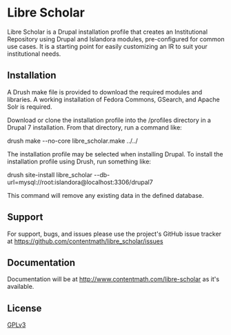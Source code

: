 # Libre Scholar

Libre Scholar is a Drupal installation profile that creates an Institutional Repository using Drupal and Islandora modules, pre-configured for common use cases. It is a starting point for easily customizing an IR to suit your institutional needs.

## Installation

A Drush make file is provided to download the required modules and libraries. A working installation of Fedora Commons, GSearch, and Apache Solr is required.

Download or clone the installation profile into the /profiles directory in a Drupal 7 installation. From that directory, run a command like:

drush make --no-core libre_scholar.make ../../

The installation profile may be selected when installing Drupal. To install the installation profile using Drush, run something like:

drush site-install libre_scholar --db-url=mysql://root:islandora@localhost:3306/drupal7

This command will remove any existing data in the defined database.

## Support

For support, bugs, and issues please use the project's GitHub issue tracker at https://github.com/contentmath/libre_scholar/issues

## Documentation

Documentation will be at http://www.contentmath.com/libre-scholar as it's available.

## License

[GPLv3](http://www.gnu.org/licenses/gpl-3.0.txt)
